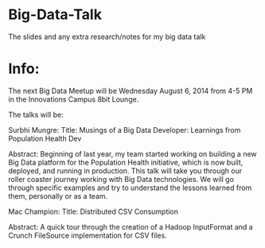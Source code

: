 Big-Data-Talk
=============
The slides and any extra research/notes for my big data talk

Info:
=====
The next Big Data Meetup will be Wednesday August 6, 2014 from 4-5 PM in the Innovations Campus 8bit Lounge.

The talks will be:


Surbhi Mungre:
Title: Musings of a Big Data Developer: Learnings from Population Health
Dev
 
Abstract: Beginning of last year, my team started working on building a
new Big Data platform for the Population Health initiative, which is now
built, deployed, and running in production. This talk will take you
through our roller coaster journey working with Big Data technologies. We
will go through specific examples and try to understand the lessons
learned from them, personally or as a team.

Mac Champion:
Title: Distributed CSV Consumption

Abstract:
A quick tour through the creation of a Hadoop InputFormat and a Crunch FileSource implementation
for CSV files.


